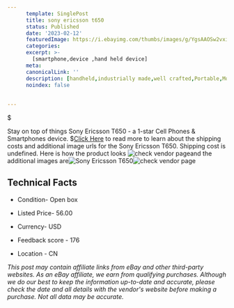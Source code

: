 ```yaml
---
      template: SinglePost
      title: sony ericsson t650
      status: Published
      date: '2023-02-12'
      featuredImage: https://i.ebayimg.com/thumbs/images/g/YgsAAOSw2vxilcaK/s-l225.jpg
      categories: 
      excerpt: >-
        [smartphone,device ,hand held device]
      meta:
      canonicalLink: ''
      description: [handheld,industrially made,well crafted,Portable,Mobile,Compact,Convenient,Lightweight,Maneuverable,Man-portable,Miniature,Carriable,Hand-held,Light,Holdable,Transportable,Mobile device,Pocket-sized,On-the-go,Wireless,Cordless,Compact size,Convenient size, smartphone,device ,hand held device]
      noindex: false
      
        
---
```

$

Stay on top of things Sony Ericsson  T650 - a 1-star Cell Phones & Smartphones device.
$[Click Here](https://www.ebay.com/itm/403690883111?hash=item5dfdda0827%3Ag%3AYgsAAOSw2vxilcaK&mkevt=1&mkcid=1&mkrid=711-53200-19255-0&campid=%253CePNCampaignId%253E&customid=%253CreferenceId%253E&toolid=10049) to read more to learn about the shipping costs and additional image urls for the Sony Ericsson  T650. Shipping cost is undefined. Here is how the product looks ![check vendor page](https://i.ebayimg.com/thumbs/images/g/YgsAAOSw2vxilcaK/s-l225.jpg)and the additional images are![Sony Ericsson  T650](https://i.ebayimg.com/images/g/YgsAAOSw2vxilcaK/s-l1600.jpg)![check vendor page](https://origin-galleryplus.ebayimg.com/ws/web/403690883111_2_0_1/225x225.jpg,https://origin-galleryplus.ebayimg.com/ws/web/403690883111_3_0_1/225x225.jpg,https://origin-galleryplus.ebayimg.com/ws/web/403690883111_4_0_1/225x225.jpg,https://origin-galleryplus.ebayimg.com/ws/web/403690883111_5_0_1/225x225.jpg,https://origin-galleryplus.ebayimg.com/ws/web/403690883111_6_0_1/225x225.jpg,https://origin-galleryplus.ebayimg.com/ws/web/403690883111_7_0_1/225x225.jpg,https://origin-galleryplus.ebayimg.com/ws/web/403690883111_8_0_1/225x225.jpg,https://origin-galleryplus.ebayimg.com/ws/web/403690883111_9_0_1/225x225.jpg,https://origin-galleryplus.ebayimg.com/ws/web/403690883111_10_0_1/225x225.jpg,https://origin-galleryplus.ebayimg.com/ws/web/403690883111_11_0_1/225x225.jpg,https://origin-galleryplus.ebayimg.com/ws/web/403690883111_12_0_1/225x225.jpg)



 ## Technical Facts 



     
      

 - Condition- Open box 


      

 - Listed Price- 56.00 


      

 - Currency- USD 


      

 - Feedback score - 176 


      

 - Location - CN 


      
      

 *_This post may contain affiliate links from eBay and other third-party websites. As an eBay affiliate, we earn from qualifying purchases. Although we do our best to keep the information up-to-date and accurate, please check the date and all details with the vendor's website before making a purchase. Not all data may be accurate._*






